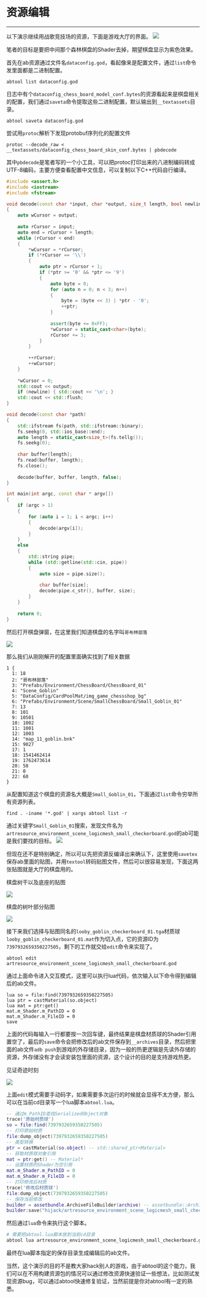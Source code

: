 # 资源编辑
---

以下演示继续用战歌竞技场的资源，下面是游戏大厅的界面。
![](edit/normal.jpg)

笔者的目标是要把中间那个森林棋盘的Shader去掉，期望棋盘显示为紫色效果。


首先在ab资源通过文件名`dataconfig.god`，看起像来是配置文件，通过`list`命令发里面都是二进制配置。

```
abtool list dataconfig.god
```

日志中有个`dataconfig_chess_board_model_conf.bytes`的资源看起来是棋盘相关的配置，我们通过`saveta`命令提取这些二进制配置，默认输出到`__textassets`目录。
```
abtool saveta dataconfig.god
```

尝试用`protoc`解析下发现protobuf序列化的配置文件
```
protoc --decode_raw < __textassets/dataconfig_chess_board_skin_conf.bytes | pbdecode
```

其中`pbdecode`是笔者写的一个小工具，可以把protoc打印出来的八进制编码转成UTF-8编码，主要方便查看配置中文信息，可以复制以下C++代码自行编译。

```c++
#include <assert.h>
#include <iostream>
#include <fstream>

void decode(const char *input, char *output, size_t length, bool newline = true)
{
    auto wCursor = output;
    
    auto rCursor = input;
    auto end = rCursor + length;
    while (rCursor < end)
    {
        *wCursor = *rCursor;
        if (*rCursor == '\\')
        {
            auto ptr = rCursor + 1;
            if (*ptr >= '0' && *ptr <= '9')
            {
                auto byte = 0;
                for (auto n = 0; n < 3; n++)
                {
                    byte = (byte << 3) | *ptr - '0';
                    ++ptr;
                }
                
                assert(byte <= 0xFF);
                *wCursor = static_cast<char>(byte);
                rCursor += 3;
            }
        }
        
        ++rCursor;
        ++wCursor;
    }
    
    *wCursor = 0;
    std::cout << output;
    if (newline) { std::cout << '\n'; }
    std::cout << std::flush;
}

void decode(const char *path)
{
    std::ifstream fs(path, std::ifstream::binary);
    fs.seekg(0, std::ios_base::end);
    auto length = static_cast<size_t>(fs.tellg());
    fs.seekg(0);
    
    char buffer[length];
    fs.read(buffer, length);
    fs.close();
    
    decode(buffer, buffer, length, false);
}

int main(int argc, const char * argv[])
{
    if (argc > 1)
    {
        for (auto i = 1; i < argc; i++)
        {
            decode(argv[i]);
        }
    }
    else
    {
        std::string pipe;
        while (std::getline(std::cin, pipe))
        {
            auto size = pipe.size();
            
            char buffer[size];
            decode(pipe.c_str(), buffer, size);
        }
    }
    
    return 0;
}

```
然后打开棋盘弹窗，在这里我们知道棋盘的名字叫`哥布林部落`

![](edit/chess.png)

那么我们从刚刚解开的配置里面确实找到了相关数据
```
1 {
  1: 18
  2: "哥布林部落"
  3: "Prefabs/Environment/ChessBoard/ChessBoard_01"
  4: "Scene_Goblin"
  5: "DataConfig/CardPoolMat/img_game_chessshop_bg"
  6: "Prefabs/Environment/Scene/SmallChessBoard/Small_Goblin_01"
  7: 13
  8: 101
  9: 10501
  10: 1002
  11: 1001
  12: 1003
  14: "map_11_goblin.bnk"
  15: 9027
  17: 1
  18: 1541462414
  19: 1762473614
  20: 58
  21: 0
  22: 60
}
```

从配置知道这个棋盘的资源名大概是`Small_Goblin_01`，下面通过`list`命令穷举所有资源列表。

```
find . -iname '*.god' | xargs abtool list -r
```

通过关键字`Small_Goblin_01`搜索，发现文件名为`artresource_environment_scene_logicmesh_small_checkerboard.god`的ab可能是我们要找的目标。
![](edit/findab.png)

但现在还不是特别确定，所以可以先把资源反编译出来确认下，这里使用`savetex`保存ab里面的贴图，并用`textool`转码贴图文件，然后可以很容易发现，下面这两张贴图就是大厅的棋盘用的。

棋盘树干以及底座的贴图

![](edit/Looby_Goblin_Checkerboard_01.png)

棋盘的树叶部分贴图

![](edit/Looby_Goblin_Checkerboard_02.png)

接下来我们选择与贴图同名的`looby_goblin_checkerboard_01.tga`材质球`looby_goblin_checkerboard_01.mat`作为切入点，它的资源ID为`7397932659350227505`，剩下的工作就交给`edit`命令来实现了。

```
abtool edit artresource_environment_scene_logicmesh_small_checkerboard.god
```

通过上面命令进入交互模式，这里可以执行lua代码，依次输入以下命令得到编辑后的ab文件。

```
lua so = file:find(7397932659350227505)
lua ptr = castMaterial(so.object)
lua mat = ptr:get()
mat.m_Shader.m_PathID = 0
mat.m_Shader.m_FileID = 0
save
```

上面的代码每输入一行都要按一次回车键，最终结果是棋盘材质球的Shader引用置空了，最后的`save`命令会把修改后的ab文件保存到`__archives`目录，然后把里面的ab文件`adb push`到游戏的外存储目录，因为一般的热更逻辑是先读外存储的资源，外存储没有才会读安装包里面的资源，这个设计的目的是支持游戏热更。

见证奇迹时刻

![](edit/hijack.jpg)

上面`edit`模式需要手动码字，如果需要多次运行的时候就会显得不太方便，那么可以在当前cd目录写一个lua脚本`abtool.lua`。

```lua
-- 通过m_PathID查找SerializedObject对象
trace('原始材质球')
so = file:find(7397932659350227505)
-- 打印原始材质
file:dump_object(7397932659350227505)
-- 类型转换
ptr = castMaterial(so.object) -- std::shared_ptr<Material>
-- 获取材质球对象引用
mat = ptr:get() -- Material*
-- 设置材质的Shader为空引用
mat.m_Shader.m_PathID = 0
mat.m_Shader.m_FileID = 0
-- 打印修改后材质
trace('修改后材质球')
file:dump_object(7397932659350227505)
-- 保存当前修改
builder = assetbundle.ArchiveFileBuilder(archive) -- assetbundle::ArchiveFileBuilder
builder:save("hijack/artresource_environment_scene_logicmesh_small_checkerboard.god")
```

然后通过`lua`命令来执行这个脚本。

```bash
# 需要把abtool.lua脚本放到当前cd目录
abtool lua artresource_environment_scene_logicmesh_small_checkerboard.god 
```

最终在lua脚本指定的保存目录生成编辑后的ab文件。

当然，这个演示的目的不是教大家hack别人的游戏，由于abtool的这个能力，我们可以在不用构建资源包的情况可以通过修改资源快速验证一些想法，比如测试发现资源bug，可以通过abtool快速修复验证，当然前提是你对abtool有一定的熟悉。


